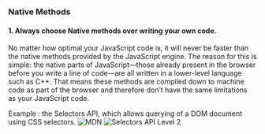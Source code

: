 ### Native Methods

#### 1. Always choose Native methods over writing your own code.
No matter how optimal your JavaScript code is, it will never be faster than the native methods provided by the JavaScript engine. The reason for this is simple: the native parts of JavaScript—those already present in the browser before you write a line of code—are all written in a lower-level language such as C++. That means these methods are compiled down to machine code as part of the browser and therefore don’t have the same limitations as your JavaScript code.

Example : the Selectors API, which allows querying of a DOM document using CSS selectors.
![MDN](https://developer.mozilla.org/en-US/docs/Web/API/Document_object_model/Locating_DOM_elements_using_selectors)
![Selectors API Level 2](https://www.w3.org/TR/selectors-api2/)
